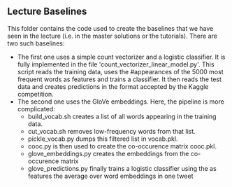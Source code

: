 ## Lecture Baselines

This folder contains the code used to create the baselines that we have seen in the lecture (i.e. in the master solutions or the tutorials). There are two such baselines: 
- The first one uses a simple count vectorizer and a logistic classifier. It is fully implemented in the file 'count_vectorizer_linear_model.py'. This script reads the training data, uses the #appearances of the 5000 most frequent words as features and trains a classifier. It then reads the test data and creates predictions in the format accepted by the Kaggle competition.
- The second one uses the GloVe embeddings. Here, the pipeline is more complicated:
    - build_vocab.sh creates a list of all words appearing in the training data.
    - cut_vocab.sh removes low-frequency words from that list.
    - pickle_vocab.py dumps this filtered list in vocab.pkl.
    - cooc.py is then used to create the co-occurence matrix cooc.pkl.
    - glove_embeddings.py creates the embeddings from the co-occurence matrix
    - glove_predictions.py finally trains a logistic classifier using the as features the average over word embeddings in one tweet
